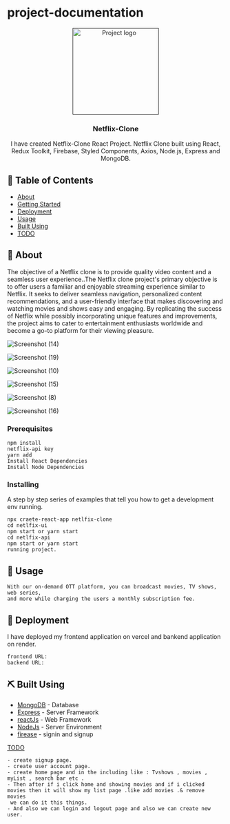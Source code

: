 # project-documentation

<p align="center">
  <a href="" rel="noopener">
 <img width=200px height=200px src="https://static.vecteezy.com/system/resources/previews/022/100/806/original/netflix-logo-transparent-free-png.png" alt="Project logo"></a>
</p>

<h3 align="center">Netflix-Clone</h3>


<p align="center"> I have created Netflix-Clone React Project. Netflix Clone built using React, Redux Toolkit, Firebase, Styled Components, Axios, Node.js, Express and MongoDB.
</p>

## 📝 Table of Contents
- [About](#about)
- [Getting Started](#getting_started)
- [Deployment](#deployment)
- [Usage](#usage)
- [Built Using](#built_using)
- [TODO](../TODO.md)

## 🧐 About <a name = "about"></a>
The objective of a Netflix clone is to provide quality video content and a seamless user experience..The Netflix clone project's primary objective is to offer users a familiar and enjoyable streaming experience similar to Netflix. It seeks to deliver seamless navigation, personalized content recommendations, and a user-friendly interface that makes discovering and watching movies and shows easy and engaging. By replicating the success of Netflix while possibly incorporating unique features and improvements, the project aims to cater to entertainment enthusiasts worldwide and become a go-to platform for their viewing pleasure.

![Screenshot (14)](https://github.com/Manisha8866/netflix-clone-project/assets/128820670/e4fc2a7b-f83a-40a3-8d9e-3ab8e941bda4)

![Screenshot (19)](https://github.com/Manisha8866/netflix-clone-project/assets/128820670/b2fc52b8-5570-4a5e-b204-506e0b216ee8)

![Screenshot (10)](https://github.com/Manisha8866/netflix-clone-project/assets/128820670/f59ed159-e520-4c30-bcd1-ce0acb589fda)

![Screenshot (15)](https://github.com/Manisha8866/netflix-clone-project/assets/128820670/42c6378e-c35e-4a4e-84ad-23bb57043559)

![Screenshot (8)](https://github.com/Manisha8866/netflix-clone-project/assets/128820670/4b473820-f2d1-4778-b92e-17de13d129dd)

![Screenshot (16)](https://github.com/Manisha8866/netflix-clone-project/assets/128820670/de22bc56-621c-4e05-a505-024e53fca42a)

### Prerequisites
```
npm install 
netflix-api key 
yarn add 
Install React Dependencies
Install Node Dependencies
```
### Installing
A step by step series of examples that tell you how to get a development env running.
```
npx craete-react-app netlfix-clone
cd netlfix-ui
npm start or yarn start
cd netlfix-api
npm start or yarn start
running project.
```
## 🎈 Usage <a name="usage"></a>
```
With our on-demand OTT platform, you can broadcast movies, TV shows, web series,
and more while charging the users a monthly subscription fee.
```

## 🚀 Deployment <a name = "deployment"></a>

I have deployed my frontend application on vercel and bankend application on render. 
```
frontend URL: 
backend URL: 

```

## ⛏️ Built Using <a name = "built_using"></a>

- [MongoDB](www.mongodb.com/) - Database
- [Express](expressjs.com/) - Server Framework
- [reactJs](reactjs.org/) - Web Framework
- [NodeJs](nodejs.org/en/) - Server Environment
- [firease](https://firebase.google.com) - signin and signup
 
 [TODO](../TODO.md) 
 ```
- create signup page.
- create user account page.
- create home page and in the including like : Tvshows , movies , myList , search bar etc .
- Then after if i click home and showing movies and if i clicked movies then it will show my list page .like add movies .& remove movies 
  we can do it this things.
- And also we can login and logout page and also we can create new user.
```
